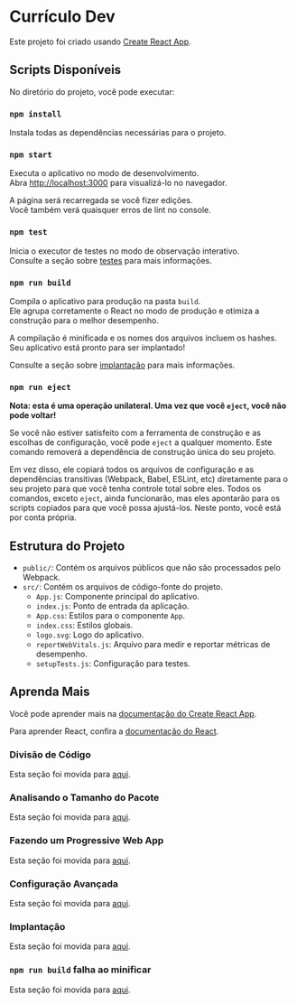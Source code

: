 # Currículo Dev

Este projeto foi criado usando [Create React App](https://github.com/facebook/create-react-app).

## Scripts Disponíveis

No diretório do projeto, você pode executar:

### `npm install`

Instala todas as dependências necessárias para o projeto.

### `npm start`

Executa o aplicativo no modo de desenvolvimento.\
Abra [http://localhost:3000](http://localhost:3000) para visualizá-lo no navegador.

A página será recarregada se você fizer edições.\
Você também verá quaisquer erros de lint no console.

### `npm test`

Inicia o executor de testes no modo de observação interativo.\
Consulte a seção sobre [testes](https://facebook.github.io/create-react-app/docs/running-tests) para mais informações.

### `npm run build`

Compila o aplicativo para produção na pasta `build`.\
Ele agrupa corretamente o React no modo de produção e otimiza a construção para o melhor desempenho.

A compilação é minificada e os nomes dos arquivos incluem os hashes.\
Seu aplicativo está pronto para ser implantado!

Consulte a seção sobre [implantação](https://facebook.github.io/create-react-app/docs/deployment) para mais informações.

### `npm run eject`

**Nota: esta é uma operação unilateral. Uma vez que você `eject`, você não pode voltar!**

Se você não estiver satisfeito com a ferramenta de construção e as escolhas de configuração, você pode `eject` a qualquer momento. Este comando removerá a dependência de construção única do seu projeto.

Em vez disso, ele copiará todos os arquivos de configuração e as dependências transitivas (Webpack, Babel, ESLint, etc) diretamente para o seu projeto para que você tenha controle total sobre eles. Todos os comandos, exceto `eject`, ainda funcionarão, mas eles apontarão para os scripts copiados para que você possa ajustá-los. Neste ponto, você está por conta própria.

## Estrutura do Projeto

- `public/`: Contém os arquivos públicos que não são processados pelo Webpack.
- `src/`: Contém os arquivos de código-fonte do projeto.
  - `App.js`: Componente principal do aplicativo.
  - `index.js`: Ponto de entrada da aplicação.
  - `App.css`: Estilos para o componente `App`.
  - `index.css`: Estilos globais.
  - `logo.svg`: Logo do aplicativo.
  - `reportWebVitals.js`: Arquivo para medir e reportar métricas de desempenho.
  - `setupTests.js`: Configuração para testes.

## Aprenda Mais

Você pode aprender mais na [documentação do Create React App](https://facebook.github.io/create-react-app/docs/getting-started).

Para aprender React, confira a [documentação do React](https://reactjs.org/).

### Divisão de Código

Esta seção foi movida para [aqui](https://facebook.github.io/create-react-app/docs/code-splitting).

### Analisando o Tamanho do Pacote

Esta seção foi movida para [aqui](https://facebook.github.io/create-react-app/docs/analyzing-the-bundle-size).

### Fazendo um Progressive Web App

Esta seção foi movida para [aqui](https://facebook.github.io/create-react-app/docs/making-a-progressive-web-app).

### Configuração Avançada

Esta seção foi movida para [aqui](https://facebook.github.io/create-react-app/docs/advanced-configuration).

### Implantação

Esta seção foi movida para [aqui](https://facebook.github.io/create-react-app/docs/deployment).

### `npm run build` falha ao minificar

Esta seção foi movida para [aqui](https://facebook.github.io/create-react-app/docs/troubleshooting#npm-run-build-fails-to-minify).